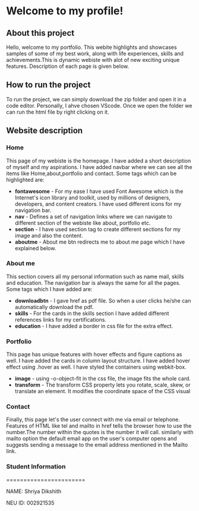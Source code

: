 # Welcome to my profile!
## About this project

Hello, welcome to my portfolio. This webite highlights and showcases samples of some of my best work, along with life experiences, skills and achievements.This is dynamic webiste with alot of new exciting unique features. Description of each page is given below. 

## How to run the project

To run the project, we can simply download the zip folder and open it in a code editor. Personally, I ahve chosen VScode. Once we open the folder we can run the html file by right clicking on it.

## Website description
### Home

This page of my webiste is the homepage. I have added a short description of myself and my aspirations. I have added navbar where we can see all the items like Home,about,portfolio and contact. Some tags which can be highlighted are:

* **fontawesome** -  For my ease I have used Font Awesome which is the Internet's icon library and toolkit, used by millions of designers, developers, and content creators. I have used different icons for my navigation bar.
* **nav** - Defines a set of navigation links where we can navigate to different section of the webiste like about, portfolio etc.
* **section** - I have used section tag to create different sections for my image and also the content.
* **aboutme** - About me btn redirects me to about me page which I have explained below. 

### About me

This section covers all my personal information such as name mail, skills and education. 
The navigation bar is always the same for all the pages. Some tags which I have added are:

* **downloadbtn** - I gave href as pdf file. So when a user clicks he/she can automatically download the pdf.
* **skills** - For the cards in the skills section I have added different references links for my certifications.
* **education** - I have added a border in css file for the extra effect.

### Portfolio

This page has unique features with hover effects and figure captions as well. I have added the cards in column layout structure. I have added hover effect using .hover as well. I have styled the containers using webkit-box. 

* **image** - using -o-object-fit in the css file, the image fits the whole card. 
* **transform** - The transform CSS property lets you rotate, scale, skew, or translate an element. It modifies the coordinate space of the CSS visual 


### Contact

Finally, this page let's the user connect with me via email or telephone. Features of HTML like tel and mailto in href tells the browser how to use the number.The number within the quotes is the number it will call. similarly with mailto option the default email app on the user's computer opens and suggests sending a message to the email address mentioned in the Mailto link.


### Student Information
=======================

NAME: Shriya Dikshith

NEU ID: 002921535

